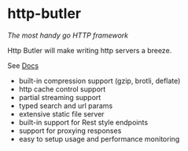 # http-butler

_The most handy go HTTP framework_

Http Butler will make writing http servers a breeze.

See [Docs](./docs/README.md)

- built-in compression support (gzip, brotli, deflate)
- http cache control support
- partial streaming support
- typed search and url params
- extensive static file server
- built-in support for Rest style endpoints
- support for proxying responses
- easy to setup usage and performance monitoring
